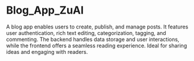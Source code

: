 # Blog_App_ZuAI
A blog app enables users to create, publish, and manage posts. It features user authentication, rich text editing, categorization, tagging, and commenting. The backend handles data storage and user interactions, while the frontend offers a seamless reading experience. Ideal for sharing ideas and engaging with readers.

